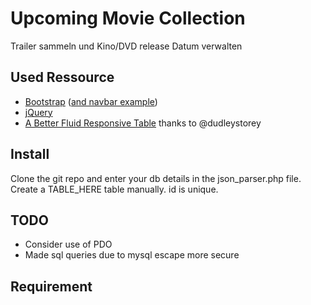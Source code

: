 # Upcoming Movie Collection
Trailer sammeln und Kino/DVD release Datum verwalten

## Used Ressource

* [Bootstrap](https://github.com/twbs/bootstrap) ([and navbar example](https://getbootstrap.com/examples/navbar/))
* [jQuery](https://github.com/jquery/jquery)
* [A Better Fluid Responsive Table](http://codepen.io/dudleystorey/pen/Geprd) thanks to @dudleystorey

## Install
Clone the git repo and enter your db details in the json_parser.php file. Create a TABLE_HERE table manually. id is unique.

## TODO
* Consider use of PDO
* Made sql queries due to mysql escape more secure

## Requirement
